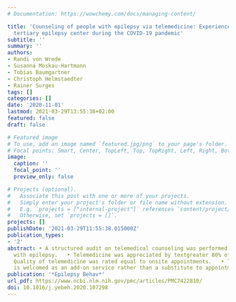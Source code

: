 ```yaml
---
# Documentation: https://wowchemy.com/docs/managing-content/

title: 'Counseling of people with epilepsy via telemedicine: Experiences at a German
  tertiary epilepsy center during the COVID-19 pandemic'
subtitle: ''
summary: ''
authors:
- Randi von Wrede
- Susanna Moskau-Hartmann
- Tobias Baumgartner
- Christoph Helmstaedter
- Rainer Surges
tags: []
categories: []
date: '2020-11-01'
lastmod: 2021-03-29T13:55:38+02:00
featured: false
draft: false

# Featured image
# To use, add an image named `featured.jpg/png` to your page's folder.
# Focal points: Smart, Center, TopLeft, Top, TopRight, Left, Right, BottomLeft, Bottom, BottomRight.
image:
  caption: ''
  focal_point: ''
  preview_only: false

# Projects (optional).
#   Associate this post with one or more of your projects.
#   Simply enter your project's folder or file name without extension.
#   E.g. `projects = ["internal-project"]` references `content/project/deep-learning/index.md`.
#   Otherwise, set `projects = []`.
projects: []
publishDate: '2021-03-29T11:55:38.015000Z'
publication_types:
- '2'
abstract: • A structured audit on telemedical counseling was performed in 239 patients
  with epilepsy.   • Telemedicine was appreciated by textgreater 80% of the participants.   •
  Quality of telemedicine was rated equal to onsite appointments.   • Telemedicine
  is welcomed as an add-on service rather than a substitute to appointments onsite.
publication: '*Epilepsy Behav*'
url_pdf: https://www.ncbi.nlm.nih.gov/pmc/articles/PMC7422810/
doi: 10.1016/j.yebeh.2020.107298
---
```


